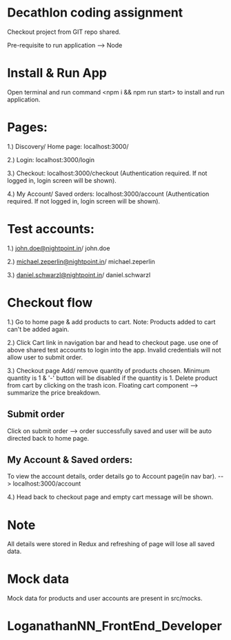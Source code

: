 # Decathlon coding assignment

Checkout project from GIT repo shared.

Pre-requisite to run application --> Node

# Install & Run App
Open terminal and run command <npm i && npm run start> to install and run application.

# Pages:
1.) Discovery/ Home page: localhost:3000/

2.) Login: localhost:3000/login

3.) Checkout: localhost:3000/checkout (Authentication required. If not logged in, login screen will be shown).

4.) My Account/ Saved orders: localhost:3000/account (Authentication required. If not logged in, login screen will be shown).

# Test accounts:
1.) john.doe@nightpoint.in/ john.doe

2.) michael.zeperlin@nightpoint.in/ michael.zeperlin

3.) daniel.schwarzl@nightpoint.in/ daniel.schwarzl

# Checkout flow

1.) Go to home page & add products to cart.
Note: Products added to cart can't be added again.

2.) Click Cart link in navigation bar and head to checkout page.
use one of above shared test accounts to login into the app.
Invalid credentials will not allow user to submit order.

3.) Checkout page
Add/ remove quantity of products chosen.
Minimum quantity is 1 & '-' button will be disabled if the quantity is 1.
Delete product from cart by clicking on the trash icon.
Floating cart component --> summarize the price breakdown.

## Submit order
Click on submit order --> order successfully saved and user will be auto directed back to home page.

## My Account & Saved orders:
To view the account details, order details go to Account page(in nav bar). --> localhost:3000/account

4.) Head back to checkout page and empty cart message will be shown.


# Note
All details were stored in Redux and refreshing of page will lose all saved data.

# Mock data
Mock data for products and user accounts are present in src/mocks.
# LoganathanNN_FrontEnd_Developer
